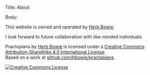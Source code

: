 Title: About

Body:

<p>This website is owned and operated by <a target="ref" href="http://www.herbbowie.com">Herb Bowie</a>.</p>

<p>I look forward to future collaboration with like-minded individuals.</p>

<p><span xmlns:dct="http://purl.org/dc/terms/" href="http://purl.org/dc/dcmitype/Text" property="dct:title" rel="dct:type">Practopians</span> by <a xmlns:cc="http://creativecommons.org/ns#" target="ref" href="http://www.herbbowie.com" property="cc:attributionName" rel="cc:attributionURL">Herb Bowie</a> is licensed under a <a rel="license" target="ref" href="http://creativecommons.org/licenses/by-sa/4.0/">Creative Commons Attribution-ShareAlike 4.0 International License</a>.<br />Based on a work at <a xmlns:dct="http://purl.org/dc/terms/" target="ref" href="https://github.com/hbowie/practopians" rel="dct:source">github.com/hbowie/practopians</a>.</p>

<p><a rel="license" href="http://creativecommons.org/licenses/by-sa/4.0/"><img alt="Creative Commons License" style="border-width:0" src="https://i.creativecommons.org/l/by-sa/4.0/88x31.png" /></a></p>
